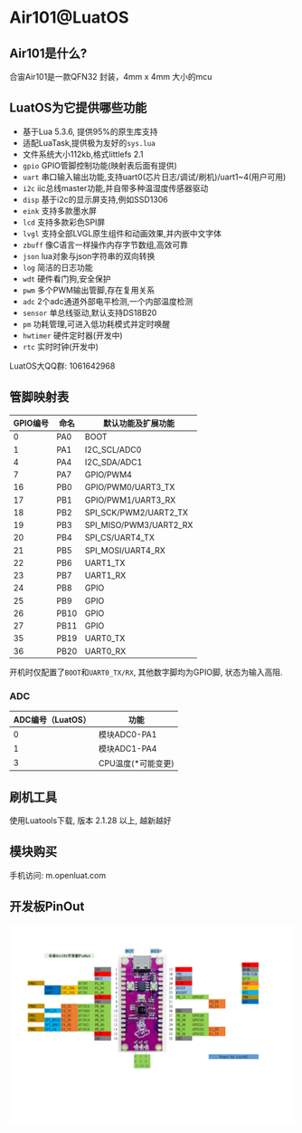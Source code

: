 # Air101@LuatOS

## Air101是什么?

合宙Air101是一款QFN32 封装，4mm x 4mm 大小的mcu

## LuatOS为它提供哪些功能

* 基于Lua 5.3.6, 提供95%的原生库支持
* 适配LuaTask,提供极为友好的`sys.lua`
* 文件系统大小112kb,格式littlefs 2.1
* `gpio` GPIO管脚控制功能(映射表后面有提供)
* `uart` 串口输入输出功能,支持uart0(芯片日志/调试/刷机)/uart1~4(用户可用)
* `i2c` iic总线master功能,并自带多种温湿度传感器驱动
* `disp` 基于i2c的显示屏支持,例如SSD1306
* `eink` 支持多款墨水屏
* `lcd` 支持多款彩色SPI屏
* `lvgl` 支持全部LVGL原生组件和动画效果,并内嵌中文字体
* `zbuff` 像C语言一样操作内存字节数组,高效可靠
* `json` lua对象与json字符串的双向转换
* `log` 简洁的日志功能
* `wdt` 硬件看门狗,安全保护
* `pwm` 多个PWM输出管脚,存在复用关系
* `adc` 2个adc通道外部电平检测,一个内部温度检测
* `sensor` 单总线驱动,默认支持DS18B20
* `pm` 功耗管理,可进入低功耗模式并定时唤醒
* `hwtimer` 硬件定时器(开发中)
* `rtc` 实时时钟(开发中)

LuatOS大QQ群: 1061642968

## 管脚映射表

| GPIO编号 | 命名 | 默认功能及扩展功能       |
| -------- | ---- | ---------------------- |
| 0        | PA0  | BOOT                   |
| 1        | PA1  | I2C_SCL/ADC0           |
| 4        | PA4  | I2C_SDA/ADC1           |
| 7        | PA7  | GPIO/PWM4              |
| 16       | PB0  | GPIO/PWM0/UART3_TX     |
| 17       | PB1  | GPIO/PWM1/UART3_RX     |
| 18       | PB2  | SPI_SCK/PWM2/UART2_TX  |
| 19       | PB3  | SPI_MISO/PWM3/UART2_RX |
| 20       | PB4  | SPI_CS/UART4_TX        |
| 21       | PB5  | SPI_MOSI/UART4_RX      |
| 22       | PB6  | UART1_TX               |
| 23       | PB7  | UART1_RX               |
| 24       | PB8  | GPIO                   |
| 25       | PB9  | GPIO                   |
| 26       | PB10 | GPIO                   |
| 27       | PB11 | GPIO                   |
| 35       | PB19 | UART0_TX               |
| 36       | PB20 | UART0_RX               |

开机时仅配置了`BOOT`和`UART0_TX/RX`, 其他数字脚均为GPIO脚, 状态为输入高阻.

### ADC

| ADC编号（LuatOS） | 功能         |
| ----------------- | ------------ |
| 0                 | 模块ADC0-PA1 |
| 1                 | 模块ADC1-PA4 |
| 3                 | CPU温度(*可能变更)|

## 刷机工具

使用Luatools下载, 版本 2.1.28 以上, 越新越好

## 模块购买

手机访问: m.openluat.com

## 开发板PinOut
![](images/air101_evb_pinout.png)

